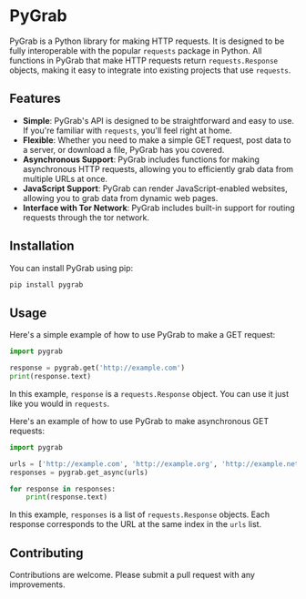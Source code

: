 # PyGrab

PyGrab is a Python library for making HTTP requests. It is designed to be fully interoperable with the popular `requests` package in Python. All functions in PyGrab that make HTTP requests return `requests.Response` objects, making it easy to integrate into existing projects that use `requests`.

## Features

- **Simple**: PyGrab's API is designed to be straightforward and easy to use. If you're familiar with `requests`, you'll feel right at home.
- **Flexible**: Whether you need to make a simple GET request, post data to a server, or download a file, PyGrab has you covered.
- **Asynchronous Support**: PyGrab includes functions for making asynchronous HTTP requests, allowing you to efficiently grab data from multiple URLs at once.
- **JavaScript Support**: PyGrab can render JavaScript-enabled websites, allowing you to grab data from dynamic web pages.
- **Interface with Tor Network**: PyGrab includes built-in support for routing requests through the tor network.

## Installation

You can install PyGrab using pip:

```bash
pip install pygrab
```

## Usage

Here's a simple example of how to use PyGrab to make a GET request:

```python
import pygrab

response = pygrab.get('http://example.com')
print(response.text)
```

In this example, `response` is a `requests.Response` object. You can use it just like you would in `requests`.

Here's an example of how to use PyGrab to make asynchronous GET requests:

```python
import pygrab

urls = ['http://example.com', 'http://example.org', 'http://example.net']
responses = pygrab.get_async(urls)

for response in responses:
    print(response.text)
```

In this example, `responses` is a list of `requests.Response` objects. Each response corresponds to the URL at the same index in the `urls` list.


## Contributing

Contributions are welcome. Please submit a pull request with any improvements.

